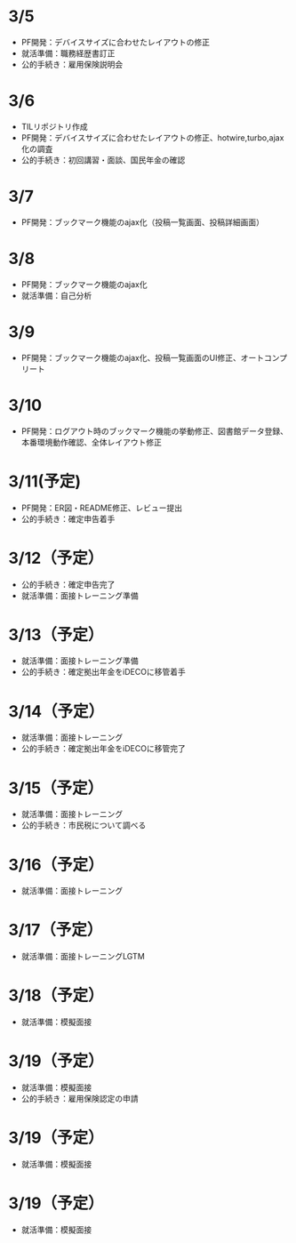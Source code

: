 # 3/5
- PF開発：デバイスサイズに合わせたレイアウトの修正
- 就活準備：職務経歴書訂正
- 公的手続き：雇用保険説明会

# 3/6
- TILリポジトリ作成
- PF開発：デバイスサイズに合わせたレイアウトの修正、hotwire,turbo,ajax化の調査
- 公的手続き：初回講習・面談、国民年金の確認

# 3/7
- PF開発：ブックマーク機能のajax化（投稿一覧画面、投稿詳細画面）

# 3/8
- PF開発：ブックマーク機能のajax化
- 就活準備：自己分析

# 3/9
- PF開発：ブックマーク機能のajax化、投稿一覧画面のUI修正、オートコンプリート

# 3/10
- PF開発：ログアウト時のブックマーク機能の挙動修正、図書館データ登録、本番環境動作確認、全体レイアウト修正

# 3/11(予定)
- PF開発：ER図・README修正、レビュー提出
- 公的手続き：確定申告着手
  
# 3/12（予定）
- 公的手続き：確定申告完了
- 就活準備：面接トレーニング準備

# 3/13（予定）
- 就活準備：面接トレーニング準備
- 公的手続き：確定拠出年金をiDECOに移管着手

# 3/14（予定）
- 就活準備：面接トレーニング
- 公的手続き：確定拠出年金をiDECOに移管完了

# 3/15（予定）
- 就活準備：面接トレーニング
- 公的手続き：市民税について調べる

# 3/16（予定）
- 就活準備：面接トレーニング

# 3/17（予定）
- 就活準備：面接トレーニングLGTM

# 3/18（予定）
- 就活準備：模擬面接

# 3/19（予定）
- 就活準備：模擬面接
- 公的手続き：雇用保険認定の申請

# 3/19（予定）
- 就活準備：模擬面接

# 3/19（予定）
- 就活準備：模擬面接